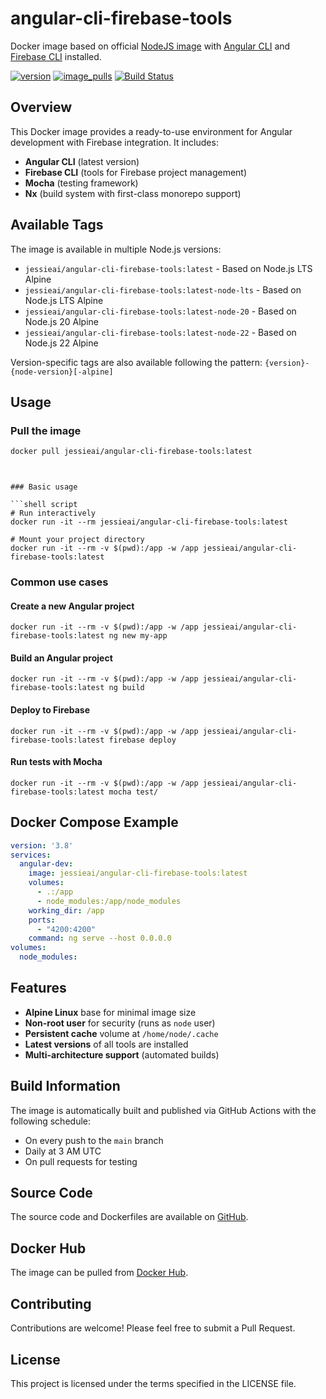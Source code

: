 # angular-cli-firebase-tools

Docker image based on official [NodeJS image](https://hub.docker.com/_/node) with [Angular CLI](https://cli.angular.io/) and [Firebase CLI](https://www.npmjs.com/package/firebase-tools) installed.

[![version](https://img.shields.io/docker/v/jessieai/angular-cli-firebase-tools?sort=semver)](https://hub.docker.com/r/jessieai/angular-cli-firebase-tools/)
[![image_pulls](https://img.shields.io/docker/pulls/jessieai/angular-cli-firebase-tools?label=pulls)](https://hub.docker.com/r/jessieai/angular-cli-firebase-tools/)
[![Build Status](https://github.com/jessie-ai/angular-cli-firebase-tools/actions/workflows/default.yml/badge.svg)](https://github.com/jessie-ai/angular-cli-firebase-tools/actions/workflows/default.yml)

## Overview

This Docker image provides a ready-to-use environment for Angular development with Firebase integration. It includes:

- **Angular CLI** (latest version)
- **Firebase CLI** (tools for Firebase project management)
- **Mocha** (testing framework)
- **Nx** (build system with first-class monorepo support)

## Available Tags

The image is available in multiple Node.js versions:

- `jessieai/angular-cli-firebase-tools:latest` - Based on Node.js LTS Alpine
- `jessieai/angular-cli-firebase-tools:latest-node-lts` - Based on Node.js LTS Alpine
- `jessieai/angular-cli-firebase-tools:latest-node-20` - Based on Node.js 20 Alpine
- `jessieai/angular-cli-firebase-tools:latest-node-22` - Based on Node.js 22 Alpine

Version-specific tags are also available following the pattern: `{version}-{node-version}[-alpine]`

## Usage

### Pull the image

```bash
docker pull jessieai/angular-cli-firebase-tools:latest
```
```


### Basic usage

```shell script
# Run interactively
docker run -it --rm jessieai/angular-cli-firebase-tools:latest

# Mount your project directory
docker run -it --rm -v $(pwd):/app -w /app jessieai/angular-cli-firebase-tools:latest
```


### Common use cases

#### Create a new Angular project

```shell script
docker run -it --rm -v $(pwd):/app -w /app jessieai/angular-cli-firebase-tools:latest ng new my-app
```


#### Build an Angular project

```shell script
docker run -it --rm -v $(pwd):/app -w /app jessieai/angular-cli-firebase-tools:latest ng build
```


#### Deploy to Firebase

```shell script
docker run -it --rm -v $(pwd):/app -w /app jessieai/angular-cli-firebase-tools:latest firebase deploy
```


#### Run tests with Mocha

```shell script
docker run -it --rm -v $(pwd):/app -w /app jessieai/angular-cli-firebase-tools:latest mocha test/
```


## Docker Compose Example

```yaml
version: '3.8'
services:
  angular-dev:
    image: jessieai/angular-cli-firebase-tools:latest
    volumes:
      - .:/app
      - node_modules:/app/node_modules
    working_dir: /app
    ports:
      - "4200:4200"
    command: ng serve --host 0.0.0.0
volumes:
  node_modules:
```


## Features

- **Alpine Linux** base for minimal image size
- **Non-root user** for security (runs as `node` user)
- **Persistent cache** volume at `/home/node/.cache`
- **Latest versions** of all tools are installed
- **Multi-architecture support** (automated builds)

## Build Information

The image is automatically built and published via GitHub Actions with the following schedule:
- On every push to the `main` branch
- Daily at 3 AM UTC
- On pull requests for testing

## Source Code

The source code and Dockerfiles are available on [GitHub](https://github.com/jessie-ai/angular-cli-firebase-tools).

## Docker Hub

The image can be pulled from [Docker Hub](https://hub.docker.com/r/jessieai/angular-cli-firebase-tools/).

## Contributing

Contributions are welcome! Please feel free to submit a Pull Request.

## License

This project is licensed under the terms specified in the LICENSE file.
